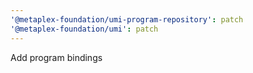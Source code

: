 ```yaml
---
'@metaplex-foundation/umi-program-repository': patch
'@metaplex-foundation/umi': patch
---
```


Add program bindings
